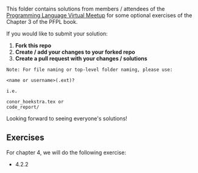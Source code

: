 This folder contains solutions from members / attendees of the [Programming Language Virtual Meetup](https://www.meetup.com/Programming-Languages-Toronto-Meetup/) for some optional exercises of the Chapter 3 of the PFPL book.

If you would like to submit your solution:

1. **Fork this repo**
2. **Create / add your changes to your forked repo**
3. **Create a pull request with your changes / solutions**

```
Note: For file naming or top-level folder naming, please use:

<name or username>(.ext)?

i.e.

conor_hoekstra.tex or
code_report/
```


Looking forward to seeing everyone's solutions!

## Exercises

For chapter 4, we will do the following exercise:

- 4.2.2
